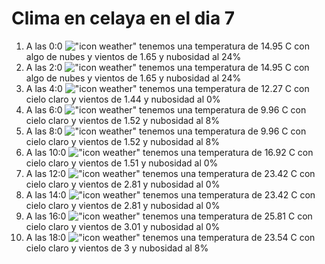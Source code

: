 # Clima en celaya en el dia 7

1. A las 0:0 !["icon weather"](http://openweathermap.org/img/w/02n.png) tenemos una temperatura de 14.95 C con algo de nubes y  vientos de 1.65 y nubosidad al 24%
1. A las 2:0 !["icon weather"](http://openweathermap.org/img/w/02n.png) tenemos una temperatura de 14.95 C con algo de nubes y  vientos de 1.65 y nubosidad al 24%
1. A las 4:0 !["icon weather"](http://openweathermap.org/img/w/01n.png) tenemos una temperatura de 12.27 C con cielo claro y  vientos de 1.44 y nubosidad al 0%
1. A las 6:0 !["icon weather"](http://openweathermap.org/img/w/02n.png) tenemos una temperatura de 9.96 C con cielo claro y  vientos de 1.52 y nubosidad al 8%
1. A las 8:0 !["icon weather"](http://openweathermap.org/img/w/02d.png) tenemos una temperatura de 9.96 C con cielo claro y  vientos de 1.52 y nubosidad al 8%
1. A las 10:0 !["icon weather"](http://openweathermap.org/img/w/01d.png) tenemos una temperatura de 16.92 C con cielo claro y  vientos de 1.51 y nubosidad al 0%
1. A las 12:0 !["icon weather"](http://openweathermap.org/img/w/01d.png) tenemos una temperatura de 23.42 C con cielo claro y  vientos de 2.81 y nubosidad al 0%
1. A las 14:0 !["icon weather"](http://openweathermap.org/img/w/01d.png) tenemos una temperatura de 23.42 C con cielo claro y  vientos de 2.81 y nubosidad al 0%
1. A las 16:0 !["icon weather"](http://openweathermap.org/img/w/01d.png) tenemos una temperatura de 25.81 C con cielo claro y  vientos de 3.01 y nubosidad al 0%
1. A las 18:0 !["icon weather"](http://openweathermap.org/img/w/02d.png) tenemos una temperatura de 23.54 C con cielo claro y  vientos de 3 y nubosidad al 8%
